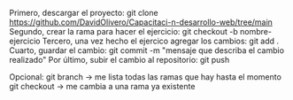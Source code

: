Primero, descargar el proyecto: git clone https://github.com/DavidOlivero/Capacitaci-n-desarrollo-web/tree/main
Segundo, crear la rama para hacer el ejercicio: git checkout -b nombre-ejercicio
Tercero, una vez hecho el ejercico agregar los cambios: git add .
Cuarto, guardar el cambio: git commit -m "mensaje que describa el cambio realizado"
Por último, subir el cambio al repositorio: git push


Opcional: 
git branch -> me lista todas las ramas que hay hasta el momento
git checkout -> me cambia a una rama ya existente
